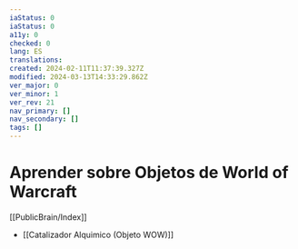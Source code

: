 ```yaml
---
iaStatus: 0
iaStatus: 0
a11y: 0
checked: 0
lang: ES
translations: 
created: 2024-02-11T11:37:39.327Z
modified: 2024-03-13T14:33:29.862Z
ver_major: 0
ver_minor: 1
ver_rev: 21
nav_primary: []
nav_secondary: []
tags: []
---
```

# Aprender sobre Objetos de World of Warcraft

[[PublicBrain/Index]]

* [[Catalizador Alquimico (Objeto WOW)]]